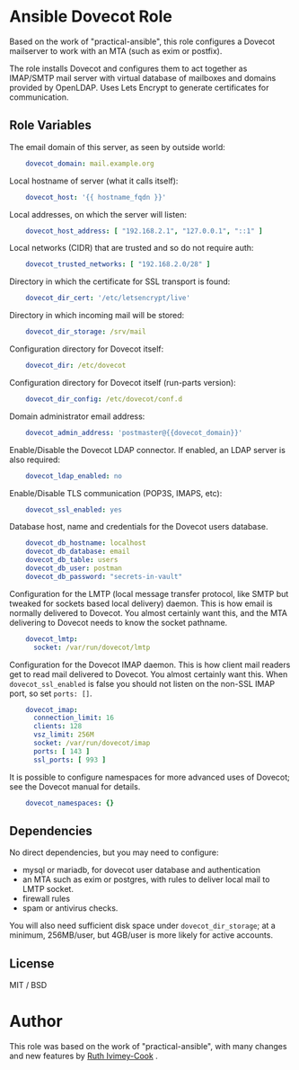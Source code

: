 # Ansible Dovecot Role

Based on the work of "practical-ansible", this role configures a Dovecot mailserver to work with
an MTA (such as exim or postfix).

The role installs Dovecot and configures them to act together as IMAP/SMTP mail server with
virtual database of mailboxes and domains provided by OpenLDAP. Uses Lets Encrypt to generate
certificates for communication.

## Role Variables

The email domain of this server, as seen by outside world:
``` yaml
    dovecot_domain: mail.example.org
```

Local hostname of server (what it calls itself):
``` yaml
    dovecot_host: '{{ hostname_fqdn }}'
```

Local addresses, on which the server will listen:
``` yaml
    dovecot_host_address: [ "192.168.2.1", "127.0.0.1", "::1" ]
```

Local networks (CIDR) that are trusted and so do not require auth:
``` yaml
    dovecot_trusted_networks: [ "192.168.2.0/28" ]
```

Directory in which the certificate for SSL transport is found:
``` yaml
    dovecot_dir_cert: '/etc/letsencrypt/live'
```

Directory in which incoming mail will be stored:
``` yaml
    dovecot_dir_storage: /srv/mail
```

Configuration directory for Dovecot itself:
``` yaml
    dovecot_dir: /etc/dovecot
```

Configuration directory for Dovecot itself (run-parts version):
``` yaml
    dovecot_dir_config: /etc/dovecot/conf.d
```

Domain administrator email address:
``` yaml
    dovecot_admin_address: 'postmaster@{{dovecot_domain}}'
```

Enable/Disable the Dovecot LDAP connector. If enabled, an LDAP server is also required:
``` yaml
    dovecot_ldap_enabled: no
```

Enable/Disable TLS communication (POP3S, IMAPS, etc):
``` yaml
    dovecot_ssl_enabled: yes
```

Database host, name and credentials for the Dovecot users database.
``` yaml
    dovecot_db_hostname: localhost
    dovecot_db_database: email
    dovecot_db_table: users
    dovecot_db_user: postman
    dovecot_db_password: "secrets-in-vault"
```

Configuration for the LMTP (local message transfer protocol, like SMTP
but tweaked for sockets based local delivery) daemon. This is how email
is normally delivered to Dovecot.  You almost certainly want this, and
the MTA delivering to Dovecot needs to know the socket pathname.
``` yaml
    dovecot_lmtp:
      socket: /var/run/dovecot/lmtp
```

Configuration for the Dovecot IMAP daemon. This is how client mail readers
get to read mail delivered to Dovecot. You almost certainly want this. When
`dovecot_ssl_enabled` is false you should not listen on the non-SSL IMAP
port, so set `ports: []`.
``` yaml
    dovecot_imap:
      connection_limit: 16
      clients: 128
      vsz_limit: 256M
      socket: /var/run/dovecot/imap
      ports: [ 143 ]
      ssl_ports: [ 993 ]
```

It is possible to configure namespaces for more advanced uses of Dovecot;
see the Dovecot manual for details.
``` yaml
    dovecot_namespaces: {}
```

## Dependencies

No direct dependencies, but you may need to configure:

 - mysql or mariadb, for dovecot user database and authentication
 - an MTA such as exim or postgres, with rules to deliver local mail to LMTP socket.
 - firewall rules
 - spam or antivirus checks.

You will also need sufficient disk space under `dovecot_dir_storage`; at a
minimum, 256MB/user, but 4GB/user is more likely for active accounts.

## License

MIT / BSD

# Author

This role was based on the work of "practical-ansible", with many changes and
new features by [Ruth Ivimey-Cook](https://www.ivimey.org/) <ruth at ivimey.org>.

